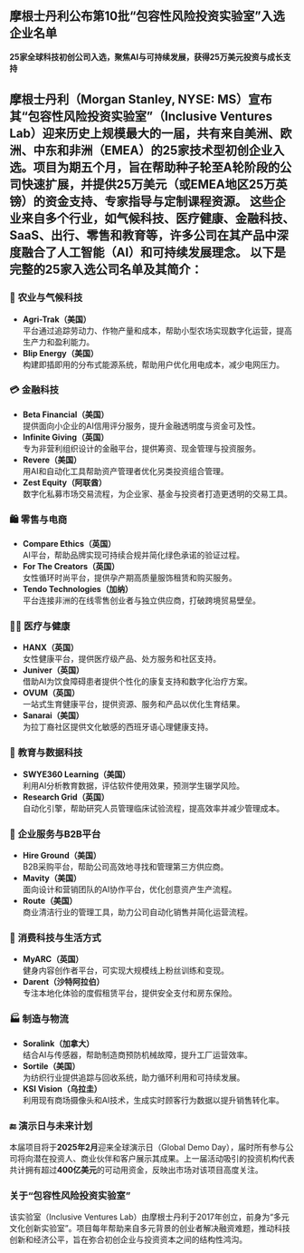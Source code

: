 ## 摩根士丹利公布第10批“包容性风险投资实验室”入选企业名单  
**25家全球科技初创公司入选，聚焦AI与可持续发展，获得25万美元投资与成长支持**

摩根士丹利（Morgan Stanley, NYSE: MS）宣布其“包容性风险投资实验室”（Inclusive Ventures Lab）迎来历史上规模最大的一届，共有来自美洲、欧洲、中东和非洲（EMEA）的25家技术型初创企业入选。项目为期五个月，旨在帮助种子轮至A轮阶段的公司快速扩展，并提供25万美元（或EMEA地区25万英镑）的资金支持、专家指导与定制课程资源。
这些企业来自多个行业，如气候科技、医疗健康、金融科技、SaaS、出行、零售和教育等，许多公司在其产品中深度融合了人工智能（AI）和可持续发展理念。
以下是完整的25家入选公司名单及其简介：
---
### 🌱 **农业与气候科技**
- **Agri-Trak（美国）**  
  平台通过追踪劳动力、作物产量和成本，帮助小型农场实现数字化运营，提高生产力和盈利能力。
- **Blip Energy（美国）**  
  构建即插即用的分布式能源系统，帮助用户优化用电成本，减少电网压力。
### 💳 **金融科技**
- **Beta Financial（美国）**  
  提供面向小企业的AI信用评分服务，提升金融透明度与资金可及性。
- **Infinite Giving（英国）**  
  专为非营利组织设计的金融平台，提供筹资、现金管理与投资服务。
- **Revere（美国）**  
  用AI和自动化工具帮助资产管理者优化另类投资组合管理。
- **Zest Equity（阿联酋）**  
  数字化私募市场交易流程，为企业家、基金与投资者打造更透明的交易工具。
### 🛍️ **零售与电商**
- **Compare Ethics（英国）**  
  AI平台，帮助品牌实现可持续合规并简化绿色承诺的验证过程。
- **For The Creators（英国）**  
  女性循环时尚平台，提供孕产期高质量服饰租赁和购买服务。
- **Tendo Technologies（加纳）**  
  平台连接非洲的在线零售创业者与独立供应商，打破跨境贸易壁垒。
### 🧑‍⚕️ **医疗与健康**
- **HANX（英国）**  
  女性健康平台，提供医疗级产品、处方服务和社区支持。
- **Juniver（英国）**  
  借助AI为饮食障碍患者提供个性化的康复支持和数字化治疗方案。
- **OVUM（英国）**  
  一站式生育健康平台，提供资源、服务和产品以优化生育结果。
- **Sanarai（美国）**  
  为拉丁裔社区提供文化敏感的西班牙语心理健康支持。
### 🧠 **教育与数据科技**
- **SWYE360 Learning（美国）**  
  利用AI分析教育数据，评估软件使用效果，预测学生辍学风险。
- **Research Grid（英国）**  
  自动化引擎，帮助研究人员管理临床试验流程，提高效率并减少管理成本。
### 🤝 **企业服务与B2B平台**
- **Hire Ground（美国）**  
  B2B采购平台，帮助公司高效地寻找和管理第三方供应商。
- **Mavity（美国）**  
  面向设计和营销团队的AI协作平台，优化创意资产生产流程。
- **Route（美国）**  
  商业清洁行业的管理工具，助力公司自动化销售并简化运营流程。
### 📱 **消费科技与生活方式**
- **MyARC（英国）**  
  健身内容创作者平台，可实现大规模线上粉丝训练和变现。
- **Darent（沙特阿拉伯）**  
  专注本地化体验的度假租赁平台，提供安全支付和房东保险。
### 🏭 **制造与物流**
- **Soralink（加拿大）**  
  结合AI与传感器，帮助制造商预防机械故障，提升工厂运营效率。
- **Sortile（美国）**  
  为纺织行业提供追踪与回收系统，助力循环利用和可持续发展。
- **KSI Vision（乌拉圭）**  
  利用现有商场摄像头和AI技术，生成实时顾客行为数据以提升销售转化率。
### 🔚 **演示日与未来计划**
本届项目将于**2025年2月**迎来全球演示日（Global Demo Day），届时所有参与公司将向潜在投资人、商业伙伴和客户展示其成果。上一届活动吸引的投资机构代表共计拥有超过**400亿美元**的可动用资金，反映出市场对该项目高度关注。
### 关于“包容性风险投资实验室”  
该实验室（Inclusive Ventures Lab）由摩根士丹利于2017年创立，前身为“多元文化创新实验室”。项目每年帮助来自多元背景的创业者解决融资难题，推动科技创新和经济公平，旨在弥合初创企业与投资资本之间的结构性鸿沟。